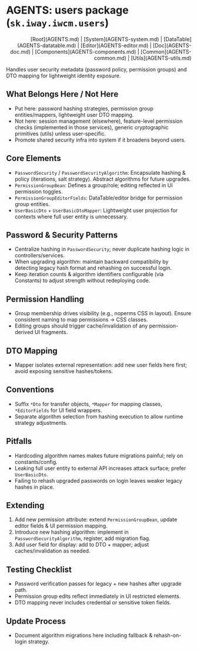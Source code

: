 # AGENTS: users package (`sk.iway.iwcm.users`)

<!-- Navigation (edit in AGENTS-NAV.md) -->
<div align="right">[Root](AGENTS.md) | [System](AGENTS-system.md) | [DataTable](AGENTS-datatable.md) | [Editor](AGENTS-editor.md) | [Doc](AGENTS-doc.md) | [Components](AGENTS-components.md) | [Common](AGENTS-common.md) | [Utils](AGENTS-utils.md)</div>

Handles user security metadata (password policy, permission groups) and DTO mapping for lightweight identity exposure.

## What Belongs Here / Not Here

- Put here: password hashing strategies, permission group entities/mappers, lightweight user DTO mapping.
- Not here: session management (elsewhere), feature-level permission checks (implemented in those services), generic cryptographic primitives (utils) unless user-specific.
- Promote shared security infra into system if it broadens beyond users.

## Core Elements

- `PasswordSecurity` / `PasswordSecurityAlgorithm`: Encapsulate hashing & policy (iterations, salt strategy). Abstract algorithms for future upgrades.
- `PermissionGroupBean`: Defines a group/role; editing reflected in UI permission toggles.
- `PermissionGroupEditorFields`: DataTable/editor bridge for permission group entities.
- `UserBasicDto` + `UserBasicDtoMapper`: Lightweight user projection for contexts where full user entity is unnecessary.

## Password & Security Patterns

- Centralize hashing in `PasswordSecurity`; never duplicate hashing logic in controllers/services.
- When upgrading algorithm: maintain backward compatibility by detecting legacy hash format and rehashing on successful login.
- Keep iteration counts & algorithm identifiers configurable (via Constants) to adjust strength without redeploying code.

## Permission Handling

- Group membership drives visibility (e.g., noperms CSS in layout). Ensure consistent naming to map permissions -> CSS classes.
- Editing groups should trigger cache/invalidation of any permission-derived UI fragments.

## DTO Mapping

- Mapper isolates external representation: add new user fields here first; avoid exposing sensitive hashes/tokens.

## Conventions

- Suffix `*Dto` for transfer objects, `*Mapper` for mapping classes, `*EditorFields` for UI field wrappers.
- Separate algorithm selection from hashing execution to allow runtime strategy adjustments.

## Pitfalls

- Hardcoding algorithm names makes future migrations painful; rely on constants/config.
- Leaking full user entity to external API increases attack surface; prefer `UserBasicDto`.
- Failing to rehash upgraded passwords on login leaves weaker legacy hashes in place.

## Extending

1. Add new permission attribute: extend `PermissionGroupBean`, update editor fields & UI permission mapping.
2. Introduce new hashing algorithm: implement in `PasswordSecurityAlgorithm`, register, add migration flag.
3. Add user field for display: add to DTO + mapper; adjust caches/invalidation as needed.

## Testing Checklist

- Password verification passes for legacy + new hashes after upgrade path.
- Permission group edits reflect immediately in UI restricted elements.
- DTO mapping never includes credential or sensitive token fields.

## Update Process

- Document algorithm migrations here including fallback & rehash-on-login strategy.
